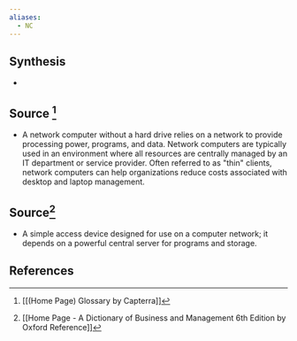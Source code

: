 ```yaml
---
aliases:
  - NC
---
```

## Synthesis
- 
## Source [^1]
- A network computer without a hard drive relies on a network to provide processing power, programs, and data. Network computers are typically used in an environment where all resources are centrally managed by an IT department or service provider. Often referred to as "thin" clients, network computers can help organizations reduce costs associated with desktop and laptop management.
## Source[^2]
- A simple access device designed for use on a computer network; it depends on a powerful central server for programs and storage.
## References

[^1]: [[(Home Page) Glossary by Capterra]]
[^2]: [[Home Page - A Dictionary of Business and Management 6th Edition by Oxford Reference]]